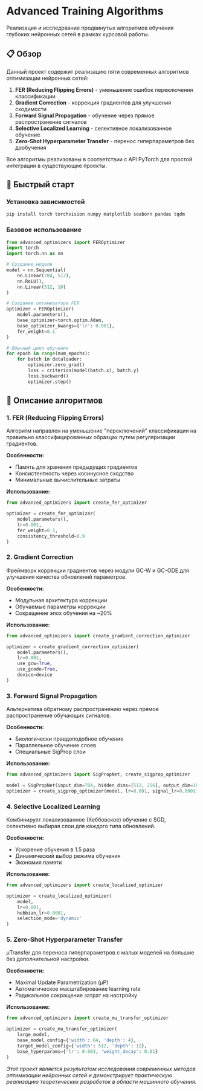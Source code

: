 # Advanced Training Algorithms

Реализация и исследование продвинутых алгоритмов обучения глубоких нейронных сетей в рамках курсовой работы.

## 📋 Обзор

Данный проект содержит реализацию пяти современных алгоритмов оптимизации нейронных сетей:

1. **FER (Reducing Flipping Errors)** - уменьшение ошибок переключения классификации
2. **Gradient Correction** - коррекция градиентов для улучшения сходимости  
3. **Forward Signal Propagation** - обучение через прямое распространение сигналов
4. **Selective Localized Learning** - селективное локализованное обучение
5. **Zero-Shot Hyperparameter Transfer** - перенос гиперпараметров без дообучения

Все алгоритмы реализованы в соответствии с API PyTorch для простой интеграции в существующие проекты.

## 🚀 Быстрый старт

### Установка зависимостей

```bash
pip install torch torchvision numpy matplotlib seaborn pandas tqdm
```

### Базовое использование

```python
from advanced_optimizers import FEROptimizer
import torch
import torch.nn as nn

# Создание модели
model = nn.Sequential(
    nn.Linear(784, 512),
    nn.ReLU(), 
    nn.Linear(512, 10)
)

# Создание оптимизатора FER
optimizer = FEROptimizer(
    model.parameters(),
    base_optimizer=torch.optim.Adam,
    base_optimizer_kwargs={'lr': 0.001},
    fer_weight=0.1
)

# Обычный цикл обучения
for epoch in range(num_epochs):
    for batch in dataloader:
        optimizer.zero_grad()
        loss = criterion(model(batch.x), batch.y)
        loss.backward()
        optimizer.step()
```



## 🔬 Описание алгоритмов

### 1. FER (Reducing Flipping Errors)

Алгоритм направлен на уменьшение "переключений" классификации на правильно классифицированных образцах путем регуляризации градиентов.

**Особенности:**
- Память для хранения предыдущих градиентов
- Консистентность через косинусное сходство
- Минимальные вычислительные затраты

**Использование:**
```python
from advanced_optimizers import create_fer_optimizer

optimizer = create_fer_optimizer(
    model.parameters(),
    lr=0.001,
    fer_weight=0.1,
    consistency_threshold=0.9
)
```

### 2. Gradient Correction

Фреймворк коррекции градиентов через модули GC-W и GC-ODE для улучшения качества обновлений параметров.

**Особенности:**
- Модульная архитектура коррекции
- Обучаемые параметры коррекции
- Сокращение эпох обучения на ~20%

**Использование:**
```python
from advanced_optimizers import create_gradient_correction_optimizer

optimizer = create_gradient_correction_optimizer(
    model.parameters(),
    lr=0.001,
    use_gcw=True,
    use_gcode=True,
    device=device
)
```

### 3. Forward Signal Propagation

Альтернатива обратному распространению через прямое распространение обучающих сигналов.

**Особенности:**
- Биологически правдоподобное обучение
- Параллельное обучение слоев
- Специальные SigProp слои

**Использование:**
```python
from advanced_optimizers import SigPropNet, create_sigprop_optimizer

model = SigPropNet(input_dim=784, hidden_dims=[512, 256], output_dim=10)
optimizer = create_sigprop_optimizer(model, lr=0.001, signal_lr=0.0001)
```

### 4. Selective Localized Learning

Комбинирует локализованное (Хеббовское) обучение с SGD, селективно выбирая слои для каждого типа обновлений.

**Особенности:**
- Ускорение обучения в 1.5 раза
- Динамический выбор режима обучения
- Экономия памяти

**Использование:**
```python
from advanced_optimizers import create_localized_optimizer

optimizer = create_localized_optimizer(
    model,
    lr=0.001,
    hebbian_lr=0.0001,
    selection_mode='dynamic'
)
```

### 5. Zero-Shot Hyperparameter Transfer

μTransfer для переноса гиперпараметров с малых моделей на большие без дополнительной настройки.

**Особенности:**
- Maximal Update Parametrization (μP)
- Автоматическое масштабирование learning rate
- Радикальное сокращение затрат на настройку

**Использование:**
```python
from advanced_optimizers import create_mu_transfer_optimizer

optimizer = create_mu_transfer_optimizer(
    large_model,
    base_model_config={'width': 64, 'depth': 4},
    target_model_config={'width': 512, 'depth': 12},
    base_hyperparams={'lr': 0.001, 'weight_decay': 0.01}
)
```
*Этот проект является результатом исследования современных методов оптимизации нейронных сетей и демонстрирует практическую реализацию теоретических разработок в области машинного обучения.*

